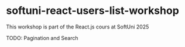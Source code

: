 # softuni-react-users-list-workshop
This workshop is part of the React.js cours at SoftUni 2025

TODO: Pagination and Search